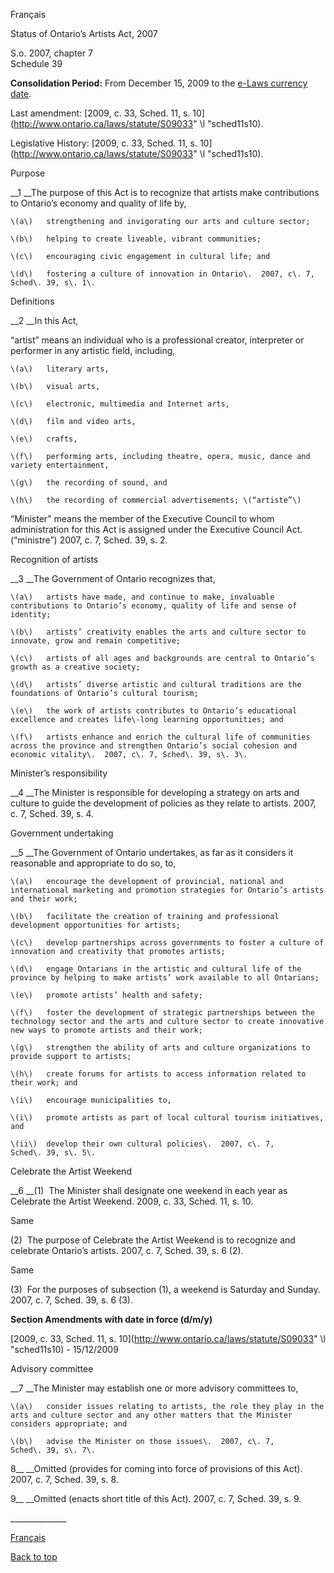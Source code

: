 [<a id="Top"></a>Français](http://www.ontario.ca/fr/lois/loi/07s07)

Status of Ontario’s Artists Act, 2007

S\.o\. 2007, chapter 7  
Schedule 39

__Consolidation Period:__  From December 15, 2009 to the [e\-Laws currency date](http://www.e-laws.gov.on.ca/navigation?file=currencyDates&lang=en)\.

Last amendment: [2009, c\. 33, Sched\. 11, s\. 10](http://www.ontario.ca/laws/statute/S09033" \l "sched11s10)\.

Legislative History: [2009, c\. 33, Sched\. 11, s\. 10](http://www.ontario.ca/laws/statute/S09033" \l "sched11s10)\.

Purpose

__1 __The purpose of this Act is to recognize that artists make contributions to Ontario’s economy and quality of life by,

	\(a\)	strengthening and invigorating our arts and culture sector;

	\(b\)	helping to create liveable, vibrant communities; 

	\(c\)	encouraging civic engagement in cultural life; and

	\(d\)	fostering a culture of innovation in Ontario\.  2007, c\. 7, Sched\. 39, s\. 1\.

Definitions

__2 __In this Act,

“artist” means an individual who is a professional creator, interpreter or performer in any artistic field, including,

	\(a\)	literary arts,

	\(b\)	visual arts,

	\(c\)	electronic, multimedia and Internet arts,

	\(d\)	film and video arts,

	\(e\)	crafts,

	\(f\)	performing arts, including theatre, opera, music, dance and variety entertainment,

	\(g\)	the recording of sound, and

	\(h\)	the recording of commercial advertisements; \(“artiste”\)

“Minister” means the member of the Executive Council to whom administration for this Act is assigned under the Executive Council Act\. \(“ministre”\)  2007, c\. 7, Sched\. 39, s\. 2\.

Recognition of artists

__3 __The Government of Ontario recognizes that,

	\(a\)	artists have made, and continue to make, invaluable contributions to Ontario’s economy, quality of life and sense of identity;

	\(b\)	artists’ creativity enables the arts and culture sector to innovate, grow and remain competitive;

	\(c\)	artists of all ages and backgrounds are central to Ontario’s growth as a creative society;

	\(d\)	artists’ diverse artistic and cultural traditions are the foundations of Ontario’s cultural tourism;

	\(e\)	the work of artists contributes to Ontario’s educational excellence and creates life\-long learning opportunities; and

	\(f\)	artists enhance and enrich the cultural life of communities across the province and strengthen Ontario’s social cohesion and economic vitality\.  2007, c\. 7, Sched\. 39, s\. 3\.

Minister’s responsibility

__4 __The Minister is responsible for developing a strategy on arts and culture to guide the development of policies as they relate to artists\.  2007, c\. 7, Sched\. 39, s\. 4\.

Government undertaking

__5 __The Government of Ontario undertakes, as far as it considers it reasonable and appropriate to do so, to,

	\(a\)	encourage the development of provincial, national and international marketing and promotion strategies for Ontario’s artists and their work;

	\(b\)	facilitate the creation of training and professional development opportunities for artists;

	\(c\)	develop partnerships across governments to foster a culture of innovation and creativity that promotes artists;

	\(d\)	engage Ontarians in the artistic and cultural life of the province by helping to make artists’ work available to all Ontarians;

	\(e\)	promote artists’ health and safety;

	\(f\)	foster the development of strategic partnerships between the technology sector and the arts and culture sector to create innovative new ways to promote artists and their work;

	\(g\)	strengthen the ability of arts and culture organizations to provide support to artists;

	\(h\)	create forums for artists to access information related to their work; and

	\(i\)	encourage municipalities to,

	\(i\)	promote artists as part of local cultural tourism initiatives, and

	\(ii\)	develop their own cultural policies\.  2007, c\. 7, Sched\. 39, s\. 5\.

Celebrate the Artist Weekend

__6 __\(1\)  The Minister shall designate one weekend in each year as Celebrate the Artist Weekend\.  2009, c\. 33, Sched\. 11, s\. 10\.

Same

\(2\)  The purpose of Celebrate the Artist Weekend is to recognize and celebrate Ontario’s artists\.  2007, c\. 7, Sched\. 39, s\. 6 \(2\)\.

Same

\(3\)  For the purposes of subsection \(1\), a weekend is Saturday and Sunday\.  2007, c\. 7, Sched\. 39, s\. 6 \(3\)\.

__Section Amendments with date in force \(d/m/y\)__

[2009, c\. 33, Sched\. 11, s\. 10](http://www.ontario.ca/laws/statute/S09033" \l "sched11s10) \- 15/12/2009

Advisory committee 

__7 __The Minister may establish one or more advisory committees to,

	\(a\)	consider issues relating to artists, the role they play in the arts and culture sector and any other matters that the Minister considers appropriate; and

	\(b\)	advise the Minister on those issues\.  2007, c\. 7, Sched\. 39, s\. 7\.

8__ __Omitted \(provides for coming into force of provisions of this Act\)\.  2007, c\. 7, Sched\. 39, s\. 8\.

9__ __Omitted \(enacts short title of this Act\)\.  2007, c\. 7, Sched\. 39, s\. 9\.

\_\_\_\_\_\_\_\_\_\_\_\_\_\_

[Français](http://www.ontario.ca/fr/lois/loi/07s07)

[Back to top](#Top)

